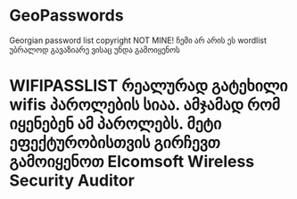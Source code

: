 # GeoPasswords
Georgian password list copyright NOT MINE! ჩემი არ არის ეს wordlist უბრალოდ გავაზიარე ვისაც უნდა გამოიყენოს

# WIFIPASSLIST რეალურად გატეხილი wifis პაროლების სიაა. ამჯამად რომ იყენებენ ამ პაროლებს. მეტი ეფექტურობისთვის გირჩევთ გამოიყენოთ Elcomsoft Wireless Security Auditor 
